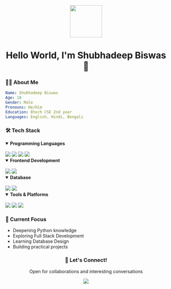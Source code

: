 <div align="center">
  <img src="https://media.giphy.com/media/M9gbBd9nbDrOTu1Mqx/giphy.gif" width="100"/>
</div>

<h1 align="center">Hello World, I'm Shubhadeep Biswas 👋</h1>

### 👨‍💻 About Me

```yaml
Name: Shubhadeep Biswas
Age: 18
Gender: Male
Pronouns: He/Him
Education: Btech CSE 2nd year
Languages: English, Hindi, Bengali
```

### 🛠️ Tech Stack

<p align="center">
  <details open>
    <summary><b>Programming Languages</b></summary>
    <br/>
    <img src="https://img.shields.io/badge/Python-3776AB?style=for-the-badge&logo=python&logoColor=white" />
    <img src="https://img.shields.io/badge/C%2B%2B-00599C?style=for-the-badge&logo=c%2B%2B&logoColor=white" />
    <img src="https://img.shields.io/badge/C-00599C?style=for-the-badge&logo=c&logoColor=white" />
    <img src="https://img.shields.io/badge/JavaScript-F7DF1E?style=for-the-badge&logo=javascript&logoColor=black" />
  </details>

  <details open>
    <summary><b>Frontend Development</b></summary>
    <br/>
    <img src="https://img.shields.io/badge/HTML5-E34F26?style=for-the-badge&logo=html5&logoColor=white" />
    <img src="https://img.shields.io/badge/CSS3-1572B6?style=for-the-badge&logo=css3&logoColor=white" />
  </details>

  <details open>
    <summary><b>Database</b></summary>
    <br/>
    <img src="https://img.shields.io/badge/MongoDB-4EA94B?style=for-the-badge&logo=mongodb&logoColor=white" />
    <img src="https://img.shields.io/badge/MySQL-005C84?style=for-the-badge&logo=mysql&logoColor=white" />
  </details>

  <details open>
    <summary><b>Tools & Platforms</b></summary>
    <br/>
    <img src="https://img.shields.io/badge/VS%20Code-0078d7?style=for-the-badge&logo=visual-studio-code&logoColor=white" />
    <img src="https://img.shields.io/badge/Git-F05032?style=for-the-badge&logo=git&logoColor=white" />
    <img src="https://img.shields.io/badge/GitHub-181717?style=for-the-badge&logo=github&logoColor=white" />
  </details>
</p>


### 🎯 Current Focus

- Deepening Python knowledge
- Exploring Full Stack Development
- Learning Database Design
- Building practical projects

<div align="center">
  <h3>🤝 Let's Connect!</h3>
  <p>Open for collaborations and interesting conversations</p>
  <a href="https://linkedin.com/in/sbr69">
    <img src="https://img.shields.io/badge/Connect%20on-LinkedIn-blue?style=for-the-badge&logo=linkedin"/>
